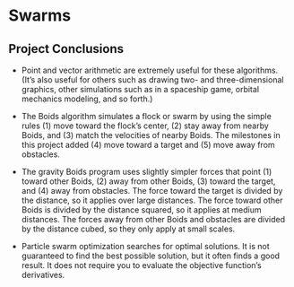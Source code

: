 # Swarms
## Project Conclusions

-    Point and vector arithmetic are extremely useful for these algorithms. (It’s also useful for others such as drawing two- and three-dimensional graphics, other simulations such as in a spaceship game, orbital mechanics modeling, and so forth.)

-    The Boids algorithm simulates a flock or swarm by using the simple rules (1) move toward the flock’s center, (2) stay away from nearby Boids, and (3) match the velocities of nearby Boids. The milestones in this project added (4) move toward a target and (5) move away from obstacles.

-    The gravity Boids program uses slightly simpler forces that point (1) toward other Boids, (2) away from other Boids, (3) toward the target, and (4) away from obstacles. The force toward the target is divided by the distance, so it applies over large distances. The force toward other Boids is divided by the distance squared, so it applies at medium distances. The forces away from other Boids and obstacles are divided by the distance cubed, so they only apply at small scales.

-   Particle swarm optimization searches for optimal solutions. It is not guaranteed to find the best possible solution, but it often finds a good result. It does not require you to evaluate the objective function’s derivatives.

